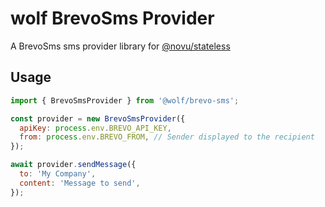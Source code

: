 # wolf BrevoSms Provider

A BrevoSms sms provider library for [@novu/stateless](https://github.com/wolfhq/wolf)

## Usage

```javascript
import { BrevoSmsProvider } from '@wolf/brevo-sms';

const provider = new BrevoSmsProvider({
  apiKey: process.env.BREVO_API_KEY,
  from: process.env.BREVO_FROM, // Sender displayed to the recipient
});

await provider.sendMessage({
  to: 'My Company',
  content: 'Message to send',
});
```
